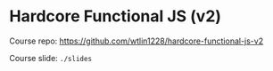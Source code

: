 # Hardcore Functional JS (v2)

Course repo: https://github.com/wtlin1228/hardcore-functional-js-v2

Course slide: `./slides`